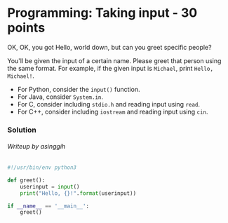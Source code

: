 # Programming: Taking input - 30 points

OK, OK, you got Hello, world down, but can you greet specific people?

You'll be given the input of a certain name. Please greet that person using the same format. For example, if the given input is `Michael`, print `Hello, Michael!`.

- For Python, consider the `input()` function.
- For Java, consider `System.in`.
- For C, consider including `stdio.h` and reading input using `read`.
- For C++, consider including `iostream` and reading input using `cin`.

### Solution
###### Writeup by asinggih

```python
#!/usr/bin/env python3

def greet():
	userinput = input()
	print("Hello, {}!".format(userinput))

if __name__ == '__main__':
	greet()

```
